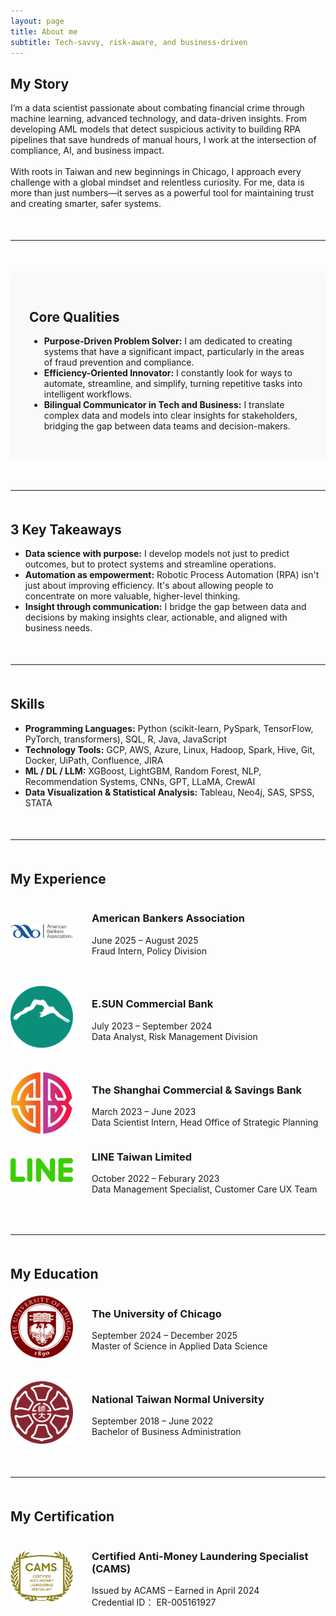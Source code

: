 ```yaml
---
layout: page
title: About me
subtitle: Tech-savvy, risk-aware, and business-driven
---
```


<section>
  <h2>My Story</h2>
  <p>
    I’m a data scientist passionate about combating financial crime through machine learning, advanced technology, and data-driven insights. From developing AML models that detect suspicious activity to building RPA pipelines that save hundreds of manual hours, I work at the intersection of compliance, AI, and business impact.<br><br>
    With roots in Taiwan and new beginnings in Chicago, I approach every challenge with a global mindset and relentless curiosity. For me, data is more than just numbers—it serves as a powerful tool for maintaining trust and creating smarter, safer systems.
  </p>
</section>

<hr style="margin: 50px 0;">

<section style="background-color: #f9f9f9; padding: 30px; border-radius: 8px;">
  <h2>Core Qualities</h2>
  <ul>
    <li><strong>Purpose-Driven Problem Solver:</strong> I am dedicated to creating systems that have a significant impact, particularly in the areas of fraud prevention and compliance.</li>
    <li><strong>Efficiency-Oriented Innovator:</strong> I constantly look for ways to automate, streamline, and simplify, turning repetitive tasks into intelligent workflows.</li>
    <li><strong>Bilingual Communicator in Tech and Business:</strong> I translate complex data and models into clear insights for stakeholders, bridging the gap between data teams and decision-makers.</li>
  </ul>
</section>

<hr style="margin: 50px 0;">

<section>
  <h2>3 Key Takeaways</h2>
  <ul>
    <li><strong>Data science with purpose:</strong> I develop models not just to predict outcomes, but to protect systems and streamline operations.</li>
    <li><strong>Automation as empowerment:</strong> Robotic Process Automation (RPA) isn't just about improving efficiency. It's about allowing people to concentrate on more valuable, higher-level thinking.</li>
    <li><strong>Insight through communication:</strong> I bridge the gap between data and decisions by making insights clear, actionable, and aligned with business needs.</li>
  </ul>
</section>

<hr style="margin: 50px 0;">

<section class="skills-section" style="text-align: left; margin: 2rem auto; max-width: 800px;">
  <h2 style="text-align: left;">Skills</h2>
  <ul>
    <li><strong>Programming Languages:</strong> Python (scikit-learn, PySpark, TensorFlow, PyTorch, transformers), SQL, R, Java, JavaScript</li>
    <li><strong>Technology Tools:</strong> GCP, AWS, Azure, Linux, Hadoop, Spark, Hive, Git, Docker, UiPath, Confluence, JIRA</li>
    <li><strong>ML / DL / LLM:</strong> XGBoost, LightGBM, Random Forest, NLP, Recommendation Systems, CNNs, GPT, LLaMA, CrewAI</li>
    <li><strong>Data Visualization & Statistical Analysis:</strong> Tableau, Neo4j, SAS, SPSS, STATA</li>
  </ul>
</section>

<hr style="margin: 50px 0;">

<section>
  <h2>My Experience</h2>

  <div style="display: flex; align-items: center; margin-bottom: 30px;">
    <img src="/assets/img/AmericanBankersAsslogo.png" alt="American Bankers Association Logo" style="width: 100px; margin-right: 30px;">
    <div>
      <h3>American Bankers Association</h3>
      <p>June 2025 – August 2025<br>Fraud Intern, Policy Division</p>
    </div>
  </div>

  <div style="display: flex; align-items: center; margin-bottom: 30px;">
    <img src="/assets/img/esunbank.png" alt="E.SUN BANK Logo" style="width: 100px; margin-right: 30px;">
    <div>
      <h3>E.SUN Commercial Bank</h3>
      <p>July 2023 – September 2024<br>Data Analyst, Risk Management Division</p>
    </div>
  </div>

  <div style="display: flex; align-items: center;">
    <img src="/assets/img/scsb1.jpeg" alt="The Shanghai Commercial & Savings Bank Logo" style="width: 100px; margin-right: 30px;">
    <div>
      <h3>The Shanghai Commercial & Savings Bank</h3>
      <p>March 2023 – June 2023<br>Data Scientist Intern, Head Office of Strategic Planning</p>
    </div>
  </div>
  
  <div style="display: flex; align-items: center; margin-bottom: 30px;">
    <img src="/assets/img/LINE.png" alt="LINE Taiwan Limited Logo" style="width: 100px; margin-right: 30px;">
    <div>
      <h3>LINE Taiwan Limited</h3>
      <p>October 2022 – Feburary 2023<br>Data Management Specialist, Customer Care UX Team</p>
    </div>
  </div>
</section>

<hr style="margin: 50px 0;">

<section>
  <h2>My Education</h2>

  <div style="display: flex; align-items: center; margin-bottom: 30px;">
    <img src="/assets/img/uchicago.png" alt="University of Chicago Logo" style="width: 100px; margin-right: 30px;">
    <div>
      <h3>The University of Chicago</h3>
      <p>September 2024 – December 2025<br>Master of Science in Applied Data Science</p>
    </div>
  </div>

  <div style="display: flex; align-items: center;">
    <img src="/assets/img/ntnu.png" alt="National Taiwan Normal University Logo" style="width: 100px; margin-right: 30px;">
    <div>
      <h3>National Taiwan Normal University</h3>
      <p>September 2018 – June 2022<br>Bachelor of Business Administration</p>
    </div>
  </div>
</section>

<hr style="margin: 50px 0;">

<section>
  <h2>My Certification</h2>
  <div style="display: flex; align-items: center;">
    <img src="/assets/img/CAMS.jpg" alt="CAMS Certification Logo" style="width: 100px; margin-right: 30px;">
    <div>
      <h3>Certified Anti-Money Laundering Specialist (CAMS)</h3>
      <p>Issued by ACAMS – Earned in April 2024<br>Credential ID： ER-005161927</p>
    </div>
  </div>
</section>
